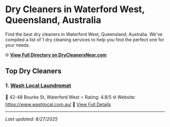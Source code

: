 # Dry Cleaners in Waterford West, Queensland, Australia

Find the best dry cleaners in Waterford West, Queensland, Australia. We've compiled a list of 1 dry cleaning services to help you find the perfect one for your needs.

🌐 **[View Full Directory on DryCleanersNear.com](https://drycleanersnear.com/city/Australia/Queensland/Waterford%20West)**

## Top Dry Cleaners

### 1. [Wash Local Laundromat](https://drycleanersnear.com/dryCleaner/68aa73d939cc7c0899005ed8/wash-local-laundromat)
📍 42-48 Bourke St, Waterford West
⭐ Rating: 4.8/5
🌐 Website: https://www.washlocal.com.au/
🔗 [View Full Details](https://drycleanersnear.com/dryCleaner/68aa73d939cc7c0899005ed8/wash-local-laundromat)


---

*Last updated: 8/27/2025*
